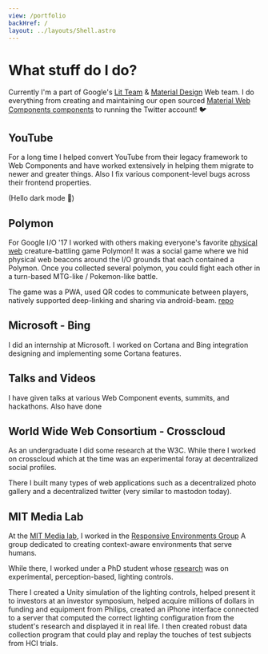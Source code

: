 ```yaml
---
view: /portfolio
backHref: /
layout: ../layouts/Shell.astro
---
```

# What stuff do I do?

Currently I'm a part of Google's [Lit Team](https://lit.dev) &
[Material Design](https://material.io) Web team. I do everything from
creating and maintaining our open sourced
[Material Web Components components](https://github.com/material-components/material-web)
to running the Twitter account! 🐦

## YouTube

For a long time I helped convert YouTube from their legacy framework to
Web Components and have worked extensively in helping them migrate to
newer and greater things. Also I fix various component-level bugs across
their frontend properties.

(Hello dark mode 🌚)

## Polymon

For Google I/O '17 I worked with others making everyone's favorite
[physical web](https://google.github.io/physical-web/) creature-battling
game Polymon! It was a social game where we hid physical web beacons
around the I/O grounds that each contained a Polymon. Once you collected
several polymon, you could fight each other in a turn-based MTG-like /
Pokemon-like battle.

The game was a PWA, used QR codes to communicate between players,
natively supported deep-linking and sharing via android-beam.
[repo](https://github.com/PolymerLabs/polymon)

## Microsoft - Bing

I did an internship at Microsoft. I worked on Cortana and Bing
integration designing and implementing some Cortana features.

## Talks and Videos

I have given talks at various Web Component events, summits, and
hackathons. Also have done

## World Wide Web Consortium - Crosscloud

As an undergraduate I did some research at the W3C. While there I worked
on crosscloud which at the time was an experimental foray at
decentralized social profiles.

There I built many types of web applications such as a decentralized
photo gallery and a decentralized twitter (very similar to mastodon
today).

## MIT Media Lab

At the [MIT Media lab](https://www.media.mit.edu/), I worked in the
[Responsive Environments Group](https://www.media.mit.edu/groups/responsive-environments/overview/)
A group dedicated to creating context-aware environments that serve
humans.

While there, I worked under a PhD student whose
[research](https://resenv.media.mit.edu/pubs/theses/aldrich-phd.2014.pdf)
was on experimental, perception-based, lighting controls.

There I created a Unity simulation of the lighting controls, helped
present it to investors at an investor symposium, helped acquire
millions of dollars in funding and equipment from Philips, created an
iPhone interface connected to a server that computed the correct
lighting configuration from the student's research and displayed it in
real life. I then created robust data collection program that could play
and replay the touches of test subjects from HCI trials.
